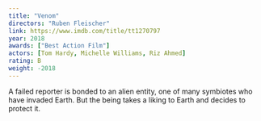 ```yaml
---
title: "Venom"
directors: "Ruben Fleischer"
link: https://www.imdb.com/title/tt1270797
year: 2018
awards: ["Best Action Film"]
actors: [Tom Hardy, Michelle Williams, Riz Ahmed]
rating: B
weight: -2018
---
```

A failed reporter is bonded to an alien entity, one of many symbiotes who have invaded Earth. But the being takes a liking to Earth and decides to protect it.